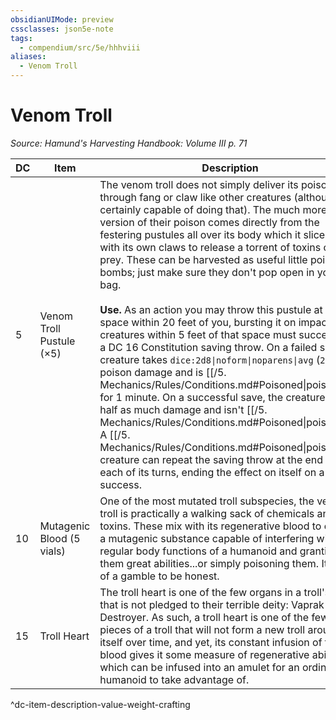 ```yaml
---
obsidianUIMode: preview
cssclasses: json5e-note
tags:
  - compendium/src/5e/hhhviii
aliases:
  - Venom Troll
---
```

# Venom Troll
*Source: Hamund's Harvesting Handbook: Volume III p. 71* 

| DC | Item | Description | Value | Weight | Crafting |
|----|------|-------------|-------|--------|----------|
| 5 | Venom Troll Pustule (×5) | The venom troll does not simply deliver its poison through fang or claw like other creatures (although it is certainly capable of doing that). The much more potent version of their poison comes directly from the festering pustules all over its body which it slices open with its own claws to release a torrent of toxins on its prey. These can be harvested as useful little poison bombs; just make sure they don't pop open in your bag.<br /><br />**Use.** As an action you may throw this pustule at a space within 20 feet of you, bursting it on impact. All creatures within 5 feet of that space must succeed on a DC 16 Constitution saving throw. On a failed save, a creature takes `dice:2d8\|noform\|noparens\|avg` (`2d8`) poison damage and is [[/5. Mechanics/Rules/Conditions.md#Poisoned\|poisoned]] for 1 minute. On a successful save, the creature takes half as much damage and isn't [[/5. Mechanics/Rules/Conditions.md#Poisoned\|poisoned]]. A [[/5. Mechanics/Rules/Conditions.md#Poisoned\|poisoned]] creature can repeat the saving throw at the end of each of its turns, ending the effect on itself on a success. | 3 gp | 2 lb | — |
| 10 | Mutagenic Blood (5 vials) | One of the most mutated troll subspecies, the venom troll is practically a walking sack of chemicals and toxins. These mix with its regenerative blood to create a mutagenic substance capable of interfering with the regular body functions of a humanoid and granting them great abilities...or simply poisoning them. It's a bit of a gamble to be honest. | 7 gp | 1 lb | [[5. Mechanics/Items/Potion Of Adaptation (HHHVIII).md\|Potion of Adaptation]] |
| 15 | Troll Heart | The troll heart is one of the few organs in a troll's body that is not pledged to their terrible deity: Vaprak the Destroyer. As such, a troll heart is one of the few pieces of a troll that will not form a new troll around itself over time, and yet, its constant infusion of troll blood gives it some measure of regenerative ability which can be infused into an amulet for an ordinary humanoid to take advantage of. | 83 gp | 12 lb | Troll Amulet |
^dc-item-description-value-weight-crafting
